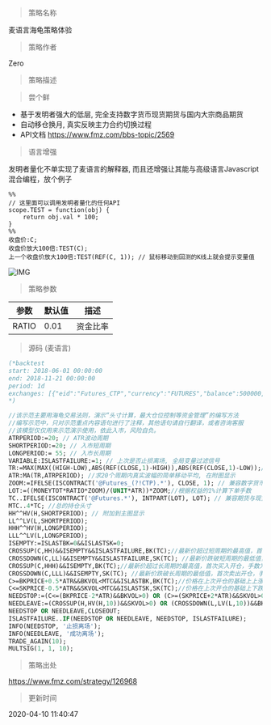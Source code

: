 
> 策略名称

麦语言海龟策略体验

> 策略作者

Zero

> 策略描述

> 尝个鲜

* 基于发明者强大的低层, 完全支持数字货币现货期货与国内大宗商品期货
* 自动移仓换月, 真实反映主力合约切换过程
* API文档 https://www.fmz.com/bbs-topic/2569

>语言增强

发明者量化不单实现了麦语言的解释器, 而且还增强让其能与高级语言Javascript混合编程，放个例子

```
%%
// 这里面可以调用发明者量化的任何API 
scope.TEST = function(obj) {
    return obj.val * 100;
}
%%
收盘价:C;
收盘价放大100倍:TEST(C);
上一个收盘价放大100倍:TEST(REF(C, 1)); // 鼠标移动到回测的K线上就会提示变量值
```

 ![IMG](https://www.fmz.com/upload/asset/10739ec1da850b74dcc.png) 

> 策略参数



|参数|默认值|描述|
|----|----|----|
|RATIO|0.01|资金比率|


> 源码 (麦语言)

``` pascal
(*backtest
start: 2018-06-01 00:00:00
end: 2018-11-21 00:00:00
period: 1d
exchanges: [{"eid":"Futures_CTP","currency":"FUTURES","balance":500000,"minfee":0,"fee":[0,0]}]
*)

//该示范主要用海龟交易法则，演示“头寸计算，最大仓位控制等资金管理”的编写方法
//编写示范中，只对示范重点内容语句进行了注释，其他语句请自行翻译，或者咨询客服
//该模型仅仅用来示范演示使用，依此入市，风险自负。
ATRPERIOD:=20; // ATR波动周期
SHORTPERIOD:=20; // 入市短周期
LONGPERIOD:= 55; // 入市长周期
VARIABLE:ISLASTFAILURE:=1; // 上次是否止损离场, 全局变量过滤信号
TR:=MAX(MAX((HIGH-LOW),ABS(REF(CLOSE,1)-HIGH)),ABS(REF(CLOSE,1)-LOW));//真实波幅
ATR:MA(TR,ATRPERIOD); //求20个周期内真实波幅的简单移动平均, 在附图显示
ZOOM:=IFELSE(ISCONTRACT('@Futures_(?!CTP).*'), CLOSE, 1); // 兼容数字货币期货币为保证金
LOT:=((MONEYTOT*RATIO*ZOOM)/(UNIT*ATR))*ZOOM;//根据权益的1%计算下单手数
TC..IFELSE(ISCONTRACT('@Futures.*'), INTPART(LOT), LOT); // 兼容期货与现货ISCONTRACT以@开头表示匹配交易所名子, 支持正则
MTC..4*TC; //总的持仓头寸
HH^^HV(H,SHORTPERIOD); // 附加到主图显示
LL^^LV(L,SHORTPERIOD);
HHH^^HV(H,LONGPERIOD);
LLL^^LV(L,LONGPERIOD);
ISEMPTY:=ISLASTBK=0&&ISLASTSK=0;
CROSSUP(C,HH)&&ISEMPTY&&ISLASTFAILURE,BK(TC);//最新价超过短周期的最高值，首次买入开仓，手数为TC手
CROSSDOWN(C,LL)&&ISEMPTY&&ISLASTFAILURE,SK(TC); //最新价跌破短周期的最低值，首次卖出开仓，手数为TC手
CROSSUP(C,HHH)&&ISEMPTY,BK(TC);//最新价超过长周期的最高值，首次买入开仓，手数为TC手
CROSSDOWN(C,LLL)&&ISEMPTY,SK(TC); //最新价跌破长周期的最低值，首次卖出开仓，手数为TC手
C>=BKPRICE+0.5*ATR&&BKVOL<MTC&&ISLASTBK,BK(TC);//价格在上次开仓的基础上上涨0.5倍ATR，在手数不超过4倍TC的时候，买入加仓TC手
C<=SKPRICE-0.5*ATR&&SKVOL<MTC&&ISLASTSK,SK(TC);//价格在上次开仓的基础上下跌0.5倍ATR，在手数不超过4倍TC的时候，卖出加仓TC手
NEEDSTOP:=(C<=(BKPRICE-2*ATR)&&BKVOL>0) OR (C>=(SKPRICE+2*ATR)&&SKVOL>0);
NEEDLEAVE:=(CROSSUP(H,HV(H,10))&&SKVOL>0) OR (CROSSDOWN(L,LV(L,10))&&BKVOL>0);
NEEDSTOP OR NEEDLEAVE,CLOSEOUT;
ISLASTFAILURE..IF(NEEDSTOP OR NEEDLEAVE, NEEDSTOP, ISLASTFAILURE);
INFO(NEEDSTOP, '止损离场');
INFO(NEEDLEAVE, '成功离场');
TRADE_AGAIN(10);
MULTSIG(1, 1, 10);
```

> 策略出处

https://www.fmz.com/strategy/126968

> 更新时间

2020-04-10 11:40:47
